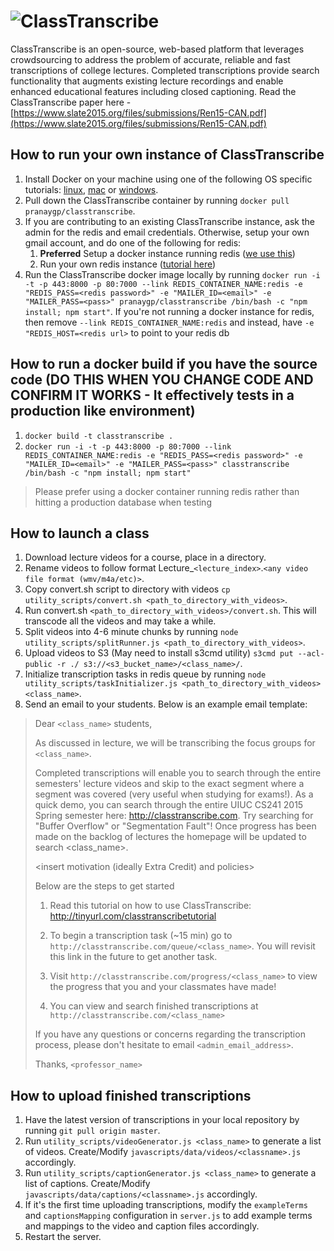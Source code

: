 # ![ClassTranscribe](http://i.imgur.com/jvyjBXY.png)

ClassTranscribe is an open-source, web-based platform that leverages crowdsourcing to address the problem of accurate,
reliable and fast transcriptions of college lectures. Completed transcriptions provide search functionality that augments
existing lecture recordings and enable enhanced educational features including closed captioning. Read the ClassTranscribe paper here - [https://www.slate2015.org/files/submissions/Ren15-CAN.pdf](https://www.slate2015.org/files/submissions/Ren15-CAN.pdf)

## How to run your own instance of ClassTranscribe

1. Install Docker on your machine using one of the following OS specific tutorials: [linux](https://docs.docker.com/linux/step_one/), [mac](https://docs.docker.com/mac/step_one/) or [windows](https://docs.docker.com/windows/step_one/).
2. Pull down the ClassTranscribe container by running `docker pull pranaygp/classtranscribe`.
3. If you are contributing to an existing ClassTranscribe instance, ask the admin for the redis and email credentials. 
Otherwise, setup your own gmail account, and do one of the following for redis:
    1. **Preferred** Setup a docker instance running redis ([we use this](https://hub.docker.com/_/redis/))
    2. Run your own redis instance ([tutorial here](http://redis.io/topics/quickstart))
4. Run the ClassTranscribe docker image locally by running `docker run -i -t -p 443:8000 -p 80:7000 --link REDIS_CONTAINER_NAME:redis -e "REDIS_PASS=<redis password>" -e "MAILER_ID=<email>" -e "MAILER_PASS=<pass>" pranaygp/classtranscribe /bin/bash -c "npm install; npm start"`. If you're not running a docker instance for redis, then remove `--link REDIS_CONTAINER_NAME:redis` and instead, have `-e "REDIS_HOST=<redis url>` to point to your redis db

## How to run a docker build if you have the source code (DO THIS WHEN YOU CHANGE CODE AND CONFIRM IT WORKS - It effectively tests in a production like environment)

1. `docker build -t classtranscribe .`
2. `docker run -i -t -p 443:8000 -p 80:7000 --link REDIS_CONTAINER_NAME:redis -e "REDIS_PASS=<redis password>" -e "MAILER_ID=<email>" -e "MAILER_PASS=<pass>" classtranscribe /bin/bash -c "npm install; npm start"`
> Please prefer using a docker container running redis rather than hitting a production database when testing

## How to launch a class

1. Download lecture videos for a course, place in a directory.
2. Rename videos to follow format Lecture_`<lecture_index>`.`<any video file format (wmv/m4a/etc)>`.
3. Copy convert.sh script to directory with videos `cp utility_scripts/convert.sh <path_to_directory_with_videos>`.
4. Run convert.sh `<path_to_directory_with_videos>/convert.sh`. This will transcode all the videos and may take a while.
5. Split videos into 4-6 minute chunks by running `node utility_scripts/splitRunner.js <path_to_directory_with_videos>`.
6. Upload videos to S3 (May need to install s3cmd utility) `s3cmd put --acl-public -r ./ s3://<s3_bucket_name>/<class_name>/`.
7. Initialize transcription tasks in redis queue by running `node utility_scripts/taskInitializer.js <path_to_directory_with_videos> <class_name>`.
8. Send an email to your students. Below is an example email template:

> Dear `<class_name>` students, 
> 
> As discussed in lecture, we will be transcribing the focus groups for `<class_name>`. 
> 
> Completed transcriptions will enable you to search through the entire semesters' lecture videos and skip to the exact segment where a segment was covered (very useful when studying for exams!). As a quick demo, you can search through the entire UIUC CS241 2015 Spring semester here: http://classtranscribe.com. Try searching for "Buffer Overflow" or "Segmentation Fault"! Once progress has been made on the backlog of lectures the homepage will be updated to search <class_name>.
> 
> <insert motivation (ideally Extra Credit) and policies>
>
> Below are the steps to get started
>
> 1. Read this tutorial on how to use ClassTranscribe: http://tinyurl.com/classtranscribetutorial
>
> 2. To begin a transcription task (~15 min) go to `http://classtranscribe.com/queue/<class_name>`. You will revisit this link in the future to get another task.
> 
> 3. Visit `http://classtranscribe.com/progress/<class_name>` to view the progress that you and your classmates have made!
>
> 4. You can view and search finished transcriptions at `http://classtranscribe.com/<class_name>`
>
> If you have any questions or concerns regarding the transcription process, please don't hesitate to email `<admin_email_address>`. 
> 
> Thanks, `<professor_name>`

## How to upload finished transcriptions

1. Have the latest version of transcriptions in your local repository by running `git pull origin master`.
2. Run `utility_scripts/videoGenerator.js <class_name>` to generate a list of videos. Create/Modify `javascripts/data/videos/<classname>.js` accordingly.
3. Run `utility_scripts/captionGenerator.js <class_name>` to generate a list of captions. Create/Modify `javascripts/data/captions/<classname>.js` accordingly.
4. If it's the first time uploading transcriptions, modify the `exampleTerms` and `captionsMapping` configuration in `server.js` to add example terms and mappings to the video and caption files accordingly.
5. Restart the server. 
